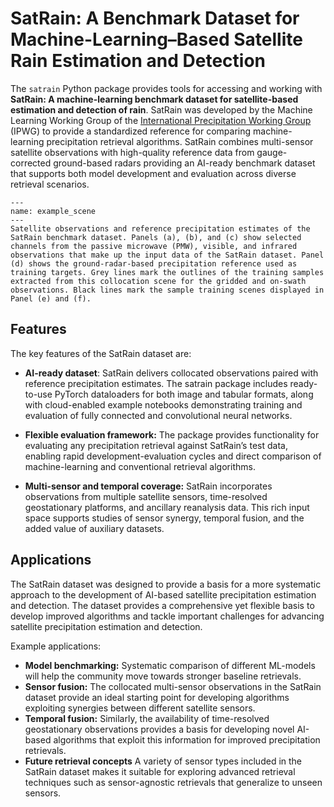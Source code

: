 # SatRain: A Benchmark Dataset for Machine-Learning–Based Satellite Rain Estimation and Detection

The `satrain` Python package provides tools for accessing and working with
**SatRain: A machine-learning benchmark dataset for satellite-based estimation
and detection of rain**. SatRain was developed by the Machine Learning Working
Group of the [International Precipitation Working
Group](https://cgms-info.org/about-cgms/international-precipitation-working-group/)
(IPWG) to provide a standardized reference for comparing machine-learning
precipitation retrieval algorithms. SatRain combines multi-sensor satellite
observations with high-quality reference data from gauge-corrected ground-based
radars providing an AI-ready benchmark dataset that supports both model
development and evaluation across diverse retrieval scenarios.


```{figure} /figures/example_scene.png
---
name: example_scene
---
Satellite observations and reference precipitation estimates of the SatRain benchmark dataset. Panels (a), (b), and (c) show selected channels from the passive microwave (PMW), visible, and infrared observations that make up the input data of the SatRain dataset. Panel (d) shows the ground-radar-based precipitation reference used as training targets. Grey lines mark the outlines of the training samples extracted from this collocation scene for the gridded and on-swath observations. Black lines mark the sample training scenes displayed in Panel (e) and (f).
```

## Features

The key features of the SatRain dataset are:

- **AI-ready dataset**: SatRain delivers collocated observations  paired with reference precipitation estimates. The satrain package includes ready-to-use PyTorch dataloaders for both image and tabular formats, along with cloud-enabled example notebooks demonstrating training and evaluation of fully connected and convolutional neural networks.

- **Flexible evaluation framework:** The package provides functionality for evaluating any precipitation retrieval against SatRain’s test data, enabling rapid development-evaluation cycles and direct comparison of machine-learning and conventional retrieval algorithms.

- **Multi-sensor and temporal coverage:** SatRain incorporates observations from multiple satellite sensors, time-resolved geostationary platforms, and ancillary reanalysis data. This rich input space supports studies of sensor synergy, temporal fusion, and the added value of auxiliary datasets.

## Applications

The SatRain dataset was designed to provide a basis for a more systematic approach to the development of AI-based satellite precipitation estimation and detection. The dataset provides a comprehensive yet flexible basis to develop improved algorithms and tackle important challenges for advancing satellite precipitation estimation and detection.

Example applications:

- **Model benchmarking:**  Systematic comparison of different ML-models will help the community move towards stronger baseline retrievals.
- **Sensor fusion:**  The collocated multi-sensor observations in the SatRain dataset provide an ideal starting point for developing algorithms exploiting synergies between different satellite sensors.
- **Temporal fusion:** Similarly, the availability of time-resolved geostationary observations provides a basis for developing novel AI-based algorithms that exploit this information for improved precipitation retrievals.
- **Future retrieval concepts** A variety of sensor types included in the SatRain dataset makes it suitable for exploring advanced retrieval techniques such as sensor-agnostic retrievals that generalize to unseen sensors.
